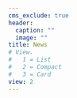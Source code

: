 ```yaml
---
cms_exclude: true
header:
  caption: ""
  image: ""
title: News
# View.
#   1 = List
#   2 = Compact
#   3 = Card
view: 2
---
```

